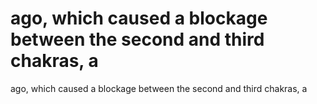 # ago, which caused a blockage between the second and third chakras, a

ago, which caused a blockage between the second and third chakras, a